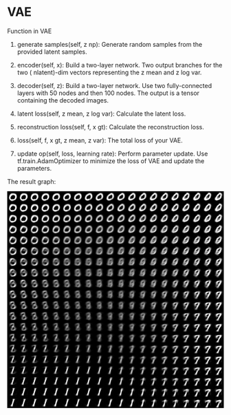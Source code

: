 # VAE


Function in VAE

1) generate samples(self, z np): Generate random samples from the provided latent samples.

2) encoder(self, x): Build a two-layer network. Two output branches for the two ( nlatent)-dim vectors representing the z mean and z log var.

3) decoder(self, z): Build a two-layer network. Use two fully-connected layers with 50 nodes and then 100 nodes. The output is a tensor containing the decoded images.

4) latent loss(self, z mean, z log var): Calculate the latent loss.

5) reconstruction loss(self, f, x gt): Calculate the reconstruction loss.

6) loss(self, f, x gt, z mean, z var): The total loss of your VAE. 

7) update op(self, loss, learning rate): Perform parameter update. Use tf.train.AdamOptimizer to minimize the loss of VAE and update the parameters.

The result graph: 

![alt text](https://github.com/hyestt/VAE/blob/master/VAE/latent_space_vae.png)
